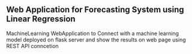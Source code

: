 ## Web Application for Forecasting System using Linear Regression
MachineLearning WebApplication to Connect with a machine learning model deployed on flask server and show the results on web page using REST API conncetion
